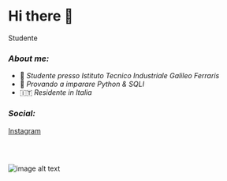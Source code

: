 # Hi there 👋
Studente
### _About me:_ 
* 🏫 _Studente presso Istituto Tecnico Industriale Galileo Ferraris_
* 🐍 _Provando a imparare Python & SQLI_
* 🇮🇹 _Residente in Italia_

### _Social:_
[Instagram](https://instagram.com/katz.py/)
### ⠀
![image alt text](https://i.ibb.co/D1Bbb7v/Untitled.png)
